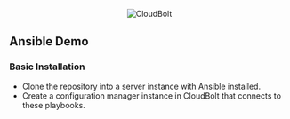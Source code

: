 <p align="center">
  <img src="https://www.cloudbolt.io/wp-content/uploads/CloudBolt_hlogo_blue_cloud_w_text-small.png" alt="CloudBolt">
</p>


## Ansible Demo

### Basic Installation

* Clone the repository into a server instance with Ansible installed. 
* Create a configuration manager instance in CloudBolt that connects
  to these playbooks.
